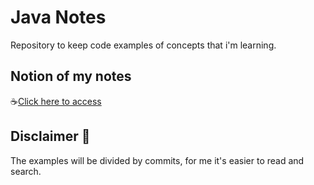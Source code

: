 # Java Notes
Repository to keep code examples of concepts that i'm learning.

## Notion of my notes

☕[Click here to access](https://quilled-sword-021.notion.site/Java-30403bcd119c436a91e0253ae7937ccd)

## Disclaimer 🤚
The examples will be divided by commits, for me it's easier to read and search.
